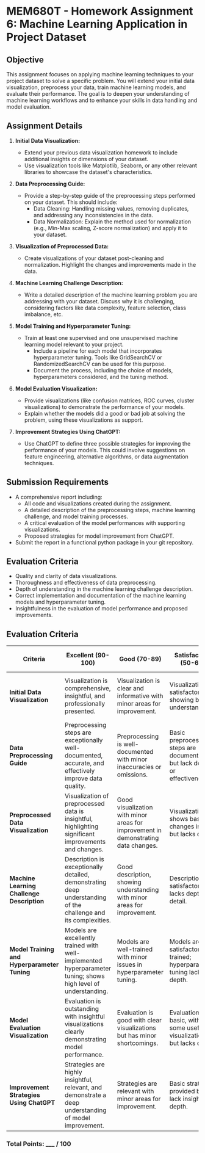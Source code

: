 # MEM680T - Homework Assignment 6: Machine Learning Application in Project Dataset

## Objective

This assignment focuses on applying machine learning techniques to your project dataset to solve a specific problem. You will extend your initial data visualization, preprocess your data, train machine learning models, and evaluate their performance. The goal is to deepen your understanding of machine learning workflows and to enhance your skills in data handling and model evaluation.

## Assignment Details

1. **Initial Data Visualization:**
   - Extend your previous data visualization homework to include additional insights or dimensions of your dataset.
   - Use visualization tools like Matplotlib, Seaborn, or any other relevant libraries to showcase the dataset's characteristics.

2. **Data Preprocessing Guide:**
   - Provide a step-by-step guide of the preprocessing steps performed on your dataset. This should include:
     - Data Cleaning: Handling missing values, removing duplicates, and addressing any inconsistencies in the data.
     - Data Normalization: Explain the method used for normalization (e.g., Min-Max scaling, Z-score normalization) and apply it to your dataset.

3. **Visualization of Preprocessed Data:**
   - Create visualizations of your dataset post-cleaning and normalization. Highlight the changes and improvements made in the data.

4. **Machine Learning Challenge Description:**
   - Write a detailed description of the machine learning problem you are addressing with your dataset. Discuss why it is challenging, considering factors like data complexity, feature selection, class imbalance, etc.

5. **Model Training and Hyperparameter Tuning:**
   - Train at least one supervised and one unsupervised machine learning model relevant to your project.
     - Include a pipeline for each model that incorporates hyperparameter tuning. Tools like GridSearchCV or RandomizedSearchCV can be used for this purpose.
     - Document the process, including the choice of models, hyperparameters considered, and the tuning method.

6. **Model Evaluation Visualization:**
   - Provide visualizations (like confusion matrices, ROC curves, cluster visualizations) to demonstrate the performance of your models.
   - Explain whether the models did a good or bad job at solving the problem, using these visualizations as support.

7. **Improvement Strategies Using ChatGPT:**
   - Use ChatGPT to define three possible strategies for improving the performance of your models. This could involve suggestions on feature engineering, alternative algorithms, or data augmentation techniques.

## Submission Requirements

- A comprehensive report including:
  - All code and visualizations created during the assignment.
  - A detailed description of the preprocessing steps, machine learning challenge, and model training processes.
  - A critical evaluation of the model performances with supporting visualizations.
  - Proposed strategies for model improvement from ChatGPT.
- Submit the report in a functional python package in your git repository.

## Evaluation Criteria

- Quality and clarity of data visualizations.
- Thoroughness and effectiveness of data preprocessing.
- Depth of understanding in the machine learning challenge description.
- Correct implementation and documentation of the machine learning models and hyperparameter tuning.
- Insightfulness in the evaluation of model performance and proposed improvements.

## Evaluation Criteria

| Criteria | Excellent (90-100) | Good (70-89) | Satisfactory (50-69) | Needs Improvement (30-49) | Not Attempted (0-29) |
|----------|--------------------|--------------|----------------------|---------------------------|----------------------|
| **Initial Data Visualization** | Visualization is comprehensive, insightful, and professionally presented. | Visualization is clear and informative with minor areas for improvement. | Visualization is satisfactory, showing basic understanding. | Visualization lacks clarity or detail, needs significant improvement. | No visualization or fails to meet minimum requirements. |
| **Data Preprocessing Guide** | Preprocessing steps are exceptionally well-documented, accurate, and effectively improve data quality. | Preprocessing is well-documented with minor inaccuracies or omissions. | Basic preprocessing steps are documented but lack detail or effectiveness. | Preprocessing steps are poorly documented, incomplete, or incorrect. | No preprocessing guide provided or severely lacking. |
| **Preprocessed Data Visualization** | Visualization of preprocessed data is insightful, highlighting significant improvements and changes. | Good visualization with minor areas for improvement in demonstrating data changes. | Visualization shows basic changes in data but lacks depth. | Poor visualization, fails to effectively show data improvements. | No visualization of preprocessed data or fails to meet requirements. |
| **Machine Learning Challenge Description** | Description is exceptionally detailed, demonstrating deep understanding of the challenge and its complexities. | Good description, showing understanding with minor areas for improvement. | Description is satisfactory but lacks depth or detail. | Inadequate description, lacks clarity or understanding of the challenge. | No description or fails to address the challenge adequately. |
| **Model Training and Hyperparameter Tuning** | Models are excellently trained with well-implemented hyperparameter tuning; shows high level of understanding. | Models are well-trained with minor issues in hyperparameter tuning. | Models are satisfactorily trained; hyperparameter tuning lacks depth. | Training and tuning are poorly implemented or significantly incorrect. | Training and tuning not attempted or completely incorrect. |
| **Model Evaluation Visualization** | Evaluation is outstanding with insightful visualizations clearly demonstrating model performance. | Evaluation is good with clear visualizations but has minor shortcomings. | Evaluation is basic, with some useful visualizations but lacks depth. | Poor evaluation, visualizations are inadequate or misleading. | No evaluation or fails to meet basic requirements. |
| **Improvement Strategies Using ChatGPT** | Strategies are highly insightful, relevant, and demonstrate a deep understanding of model improvement. | Strategies are relevant with minor areas for improvement. | Basic strategies provided but lack insight or depth. | Strategies are not well thought out, irrelevant, or poorly presented. | No strategies provided or completely off the mark. |

### Total Points: ___ / 100



